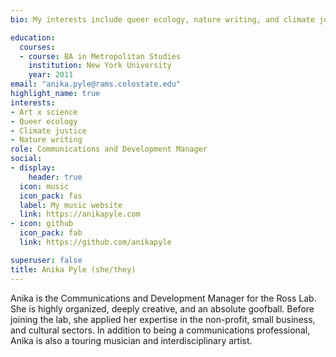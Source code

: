 ```yaml
---
bio: My interests include queer ecology, nature writing, and climate justice.

education:
  courses:
  - course: BA in Metropolitan Studies
    institution: New York University
    year: 2011
email: "anika.pyle@rams.colostate.edu"
highlight_name: true
interests:
- Art x science
- Queer ecology
- Climate justice
- Nature writing
role: Communications and Development Manager
social:
- display:
    header: true
  icon: music
  icon_pack: fas
  label: My music website
  link: https://anikapyle.com 
- icon: github
  icon_pack: fab
  link: https://github.com/anikapyle

superuser: false
title: Anika Pyle (she/they)
---
```


Anika is the Communications and Development Manager for the Ross Lab. She is highly organized, deeply creative, and an absolute goofball. Before joining the lab, she applied her expertise in the non-profit, small business, and cultural sectors. In addition to being a communications professional, Anika is also a touring musician and interdisciplinary artist. 